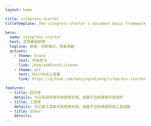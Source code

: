 ```yaml
---
layout: home

title: vitepress-starter
titleTemplate: The vitepress-starter's document basic framework

hero:
  name: vitepress-starter
  text: 文档基础框架
  tagline: 简单、功能强大、性能卓越
  actions:
    - theme: brand
      text: 开始学习
      link: /Dom/addEventListener
    - theme: alt
      text: 在GitHub上查看
      link: https://github.com/nanjingcaiyong/vitepress-starter

features:
  - title: 组件库
    details: 为已有组件库开发使用文档，或基于当前框架开发组件
  - title: 工具库
    details: 为已有工具库开发使用文档，或基于当前框架封装工具函数
  - title: Other
    details: 
---
```

